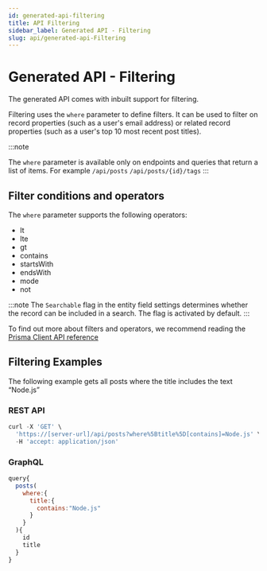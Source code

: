 ```yaml
---
id: generated-api-filtering
title: API Filtering
sidebar_label: Generated API - Filtering 
slug: api/generated-api-Filtering
---
```


# Generated API - Filtering

The generated API comes with inbuilt support for filtering.  

Filtering uses the `where` parameter to define filters. It can be used to filter on record properties (such as a user's email address) or related record properties (such as a user's top 10 most recent post titles).

:::note

The `where` parameter is available only on endpoints and queries that return a list of items. 
For example `/api/posts`  `/api/posts/{id}/tags`
:::

## Filter conditions and operators

The `where` parameter supports the following operators: 

- lt
- lte
- gt
- contains 
- startsWith
- endsWith
- mode
- not

:::note
The `Searchable` flag in the entity field settings determines whether the record can be included in a search. The flag is activated by default. 
:::


To find out more about filters and operators,  we recommend reading the [Prisma Client API reference](https://www.prisma.io/docs/reference/api-reference/prisma-client-reference#filter-conditions-and-operators)

## Filtering Examples

The following example gets all posts where the title includes the text “Node.js”

### REST API

```jsx
curl -X 'GET' \
  'https://[server-url]/api/posts?where%5Btitle%5D[contains]=Node.js' \
  -H 'accept: application/json' 
```

### GraphQL

```jsx
query{
  posts(
    where:{
      title:{
        contains:"Node.js"
      }
    }
  ){
    id
    title
  }
}
```

